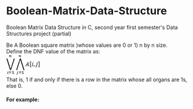 # Boolean-Matrix-Data-Structure
Boolean Matrix Data Structure in C,  second year first semester's Data Structures project (partial)

Be A Boolean square matrix )whose values are 0 or 1) n by n size.  
Define the DNF value of the matrix as:  
![image](https://raw.githubusercontent.com/aviasd/Boolean-Matrix-Data-Structure/master/README%20files/matrix.png)  
That is, 1 if and only if there is a row in the matrix whose all organs are 1s, else 0.  

#### For example:

